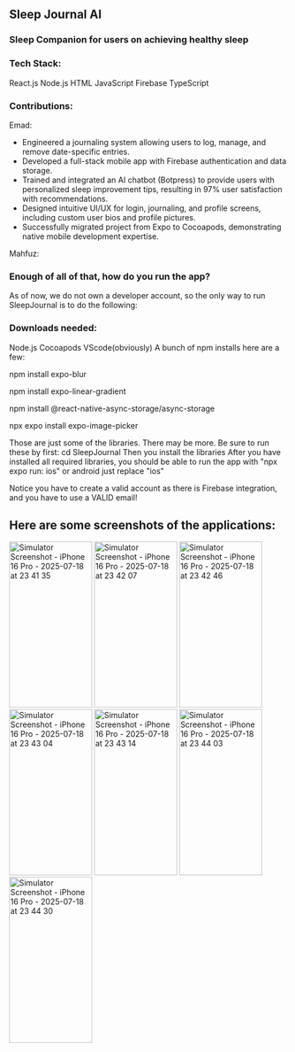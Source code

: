 <h2>Sleep Journal AI</h2>

<h3>Sleep Companion for users on achieving healthy sleep</h3>

<h3>Tech Stack:</h3>
React.js
Node.js
HTML
JavaScript
Firebase
TypeScript

<h3>Contributions:</h3>

Emad:
-	Engineered a journaling system allowing users to log, manage, and remove date-specific entries.
-	Developed a full-stack mobile app with Firebase authentication and data storage.
-	Trained and integrated an AI chatbot (Botpress) to provide users with personalized sleep improvement tips, resulting in 97% user satisfaction with recommendations.
-	Designed intuitive UI/UX for login, journaling, and profile screens, including custom user bios and profile pictures.
-	Successfully migrated project from Expo to Cocoapods, demonstrating native mobile development expertise.

Mahfuz:










<h3>Enough of all of that, how do you run the app?</h3>

As of now, we do not own a developer account, so the only way to run SleepJournal is to do the following:

<h3>Downloads needed:</h3>
Node.js
Cocoapods
VScode(obviously)
A bunch of npm installs here are a few:

npm install expo-blur

npm install expo-linear-gradient

npm install @react-native-async-storage/async-storage

npx expo install expo-image-picker

Those are just some of the libraries. There may be more. Be sure to run these by first:
cd SleepJournal
Then you install the libraries 
After you have installed all required libraries, you should be able to run the app with "npx expo run: ios" or android just replace "ios"

Notice you have to create a valid account as there is Firebase integration, and you have to use a VALID email!


<h2>Here are some screenshots of the applications:</h2>
<img width="150" height="300" alt="Simulator Screenshot - iPhone 16 Pro - 2025-07-18 at 23 41 35" src="https://github.com/user-attachments/assets/cd1092b1-80ca-4142-bf27-ca5ee1eeab30" />
<img width="150" height="300" alt="Simulator Screenshot - iPhone 16 Pro - 2025-07-18 at 23 42 07" src="https://github.com/user-attachments/assets/099b5b1e-745c-4f48-86aa-e5841422b674" />
<img width="150" height="300" alt="Simulator Screenshot - iPhone 16 Pro - 2025-07-18 at 23 42 46" src="https://github.com/user-attachments/assets/e6c3ece3-a2b6-4ec5-8409-639de7f911c7" />
<img width="150" height="300" alt="Simulator Screenshot - iPhone 16 Pro - 2025-07-18 at 23 43 04" src="https://github.com/user-attachments/assets/168d0ae3-b23e-4ac3-96f6-faa2a5588f6a" />
<img width="150" height="300" alt="Simulator Screenshot - iPhone 16 Pro - 2025-07-18 at 23 43 14" src="https://github.com/user-attachments/assets/41a8eead-d5c4-406e-8591-b792a701f139" />
<img width="150" height="300" alt="Simulator Screenshot - iPhone 16 Pro - 2025-07-18 at 23 44 03" src="https://github.com/user-attachments/assets/0a08382f-45fc-4a61-b20d-7525228102b1" />
<img width="150" height="300" alt="Simulator Screenshot - iPhone 16 Pro - 2025-07-18 at 23 44 30" src="https://github.com/user-attachments/assets/833eccd3-3f61-44e2-8a32-a88a9fdc8b6d" />







